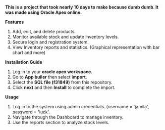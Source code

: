 **This is a project that took nearly 10 days to make because dumb dumb. It was made using Oracle Apex online.**

**Features**
1) Add, edit, and delete products.
2) Monitor available stock and update inventory levels.
3) Secure login and registration system.
4) View Inventory reports and statistics. (Graphical representation with bar chart and more)

**Installation Guide**
1) Log in to your **oracle apex workspace**.
2) Go to **App builer** then select **import**.
3) Select the **SQL file (f31849)** from this repository.
4) Click **next** and then **Install** to complete the import.

**Usage**
1) Log in to the system using admin credentials. (username = 'jamila', password = 'luck'.
2) Navigate through the Dashboard to manage inventory.
3) Use the reports section to analyze stock levels.

